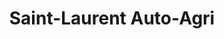 ---
title: "Saint-Laurent Auto-Agri"
url: /saint-laurent-de-la-cabrerisse/saint-laurent-auto-agri/
shop: réparation de voitures
---